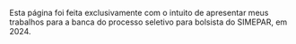 Esta página foi feita exclusivamente com o intuito de apresentar meus trabalhos para a banca do processo seletivo para bolsista do SIMEPAR, em 2024.
